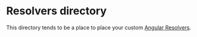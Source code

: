 # Resolvers directory

This directory tends to be a place to place your custom [Angular Resolvers](https://angular.io/api/router/Resolve).
